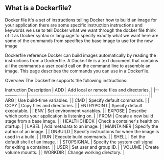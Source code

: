 ## What is a Dockerfile?


Docker file it's a set of instructions telling Docker how to build an image for your application there are some specific instruction instructions and keywords we use to tell Docker what we want through the docker file think of it as Docker syntax or language to specify exactly what we want here are some of the commands from specifies the base image to use for the new image

Dockerfile reference
Docker can build images automatically by reading the instructions from a Dockerfile. A Dockerfile is a text document that contains all the commands a user could call on the command line to assemble an image. This page describes the commands you can use in a Dockerfile.

Overview
The Dockerfile supports the following instructions:


Instruction	Description
| ADD         | Add local or remote files and directories.                  |
|-------------|-------------------------------------------------------------|
| ARG         | Use build-time variables.                                   |
| CMD         | Specify default commands.                                   |
| COPY        | Copy files and directories.                                 |
| ENTRYPOINT  | Specify default executable.                                 |
| ENV         | Set environment variables.                                  |
| EXPOSE      | Describe which ports your application is listening on.      |
| FROM        | Create a new build stage from a base image.                 |
| HEALTHCHECK | Check a container's health on startup.                      |
| LABEL       | Add metadata to an image.                                   |
| MAINTAINER  | Specify the author of an image.                             |
| ONBUILD     | Specify instructions for when the image is used in a build. |
| RUN         | Execute build commands.                                     |
| SHELL       | Set the default shell of an image.                          |
| STOPSIGNAL  | Specify the system call signal for exiting a container.     |
| USER        | Set user and group ID.                                      |
| VOLUME      | Create volume mounts.                                       |
| WORKDIR     | Change working directory.                                   |




